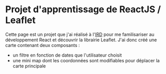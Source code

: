 # Projet d'apprentissage de ReactJS / Leaflet
Cette page est un projet que j'ai réalisé à l'[IRD](https://www.ird.fr/) pour me familisariser au développement React et découvrir la librairie Leaflet.
J'ai donc créé une carte contenant deux composants : 
- un filtre en fonction de dates que l'utilisateur choisit
- une mini map dont les coordonnées sont modifiables pour déplacer la carte principale